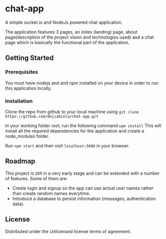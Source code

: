 # chat-app
A simple socket.io and NodeJs powered chat application.

The application features 3 pages, an index (landing) page, about page(description of the project vision and technologies used) and a chat page which is basically the functional part of the application.

## Getting Started

### Prerequisites
You must have nodejs and and npm installed on your device in order to run this application locally.

### Installation
Clone the repo from github to your local machine using
```git clone https://github.com/dejiabiola/chat-app.git```

In your working folder root, run the following command
```npm install```
This will install all the required dependencies for the application and create a node_modules folder.

Run `npm start` and then visit `localhost:5000` in your browser.

## Roadmap
This project is still in a very early stage and can be extended with a number of features. Some of them are:
- Create login and signup so the app can use actual user names rather than create random names everytime.
- Introduce a database to persist information (messages, authentication data).

## License
Distributed under the Unlicensed license terms of agreement.